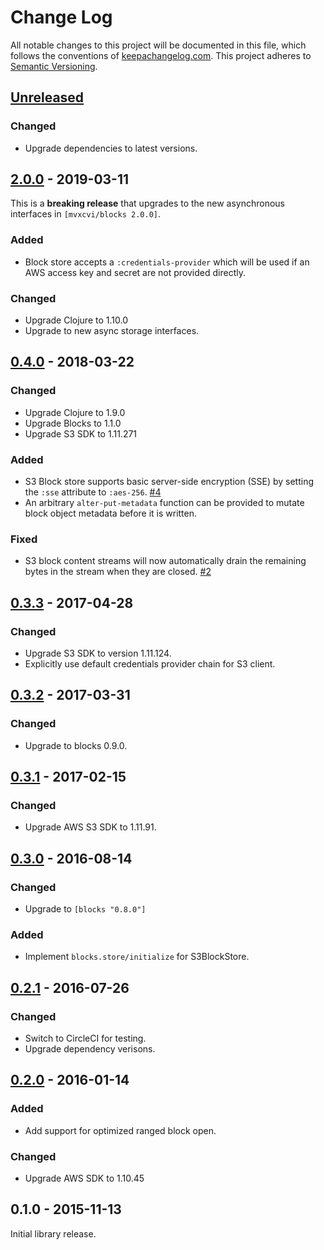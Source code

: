 Change Log
==========

All notable changes to this project will be documented in this file, which
follows the conventions of [keepachangelog.com](http://keepachangelog.com/).
This project adheres to [Semantic Versioning](http://semver.org/).

## [Unreleased]

### Changed
- Upgrade dependencies to latest versions.

## [2.0.0] - 2019-03-11

This is a **breaking release** that upgrades to the new asynchronous interfaces
in `[mvxcvi/blocks 2.0.0]`.

### Added
- Block store accepts a `:credentials-provider` which will be used if an AWS
  access key and secret are not provided directly.

### Changed
- Upgrade Clojure to 1.10.0
- Upgrade to new async storage interfaces.

## [0.4.0] - 2018-03-22

### Changed
- Upgrade Clojure to 1.9.0
- Upgrade Blocks to 1.1.0
- Upgrade S3 SDK to 1.11.271

### Added
- S3 Block store supports basic server-side encryption (SSE) by setting the
  `:sse` attribute to `:aes-256`.
  [#4](https://github.com/greglook/blocks-s3/pull/4)
- An arbitrary `alter-put-metadata` function can be provided to mutate block
  object metadata before it is written.

### Fixed
- S3 block content streams will now automatically drain the remaining bytes in
  the stream when they are closed.
  [#2](https://github.com/greglook/blocks-s3/issues/2)

## [0.3.3] - 2017-04-28

### Changed
- Upgrade S3 SDK to version 1.11.124.
- Explicitly use default credentials provider chain for S3 client.

## [0.3.2] - 2017-03-31

### Changed
- Upgrade to blocks 0.9.0.

## [0.3.1] - 2017-02-15

### Changed
- Upgrade AWS S3 SDK to 1.11.91.

## [0.3.0] - 2016-08-14

### Changed
- Upgrade to `[blocks "0.8.0"]`

### Added
- Implement `blocks.store/initialize` for S3BlockStore.

## [0.2.1] - 2016-07-26

### Changed
- Switch to CircleCI for testing.
- Upgrade dependency verisons.

## [0.2.0] - 2016-01-14

### Added
- Add support for optimized ranged block open.

### Changed
- Upgrade AWS SDK to 1.10.45

## 0.1.0 - 2015-11-13

Initial library release.

[Unreleased]: https://github.com/greglook/blocks-s3/compare/2.0.0...HEAD
[2.0.0]: https://github.com/greglook/blocks-s3/compare/0.4.0...2.0.0
[0.4.0]: https://github.com/greglook/blocks-s3/compare/0.3.3...0.4.0
[0.3.3]: https://github.com/greglook/blocks-s3/compare/0.3.2...0.3.3
[0.3.2]: https://github.com/greglook/blocks-s3/compare/0.3.1...0.3.2
[0.3.1]: https://github.com/greglook/blocks-s3/compare/0.3.0...0.3.1
[0.3.0]: https://github.com/greglook/blocks-s3/compare/0.2.1...0.3.0
[0.2.1]: https://github.com/greglook/blocks-s3/compare/0.2.0...0.2.1
[0.2.0]: https://github.com/greglook/blocks-s3/compare/0.1.0...0.2.0
